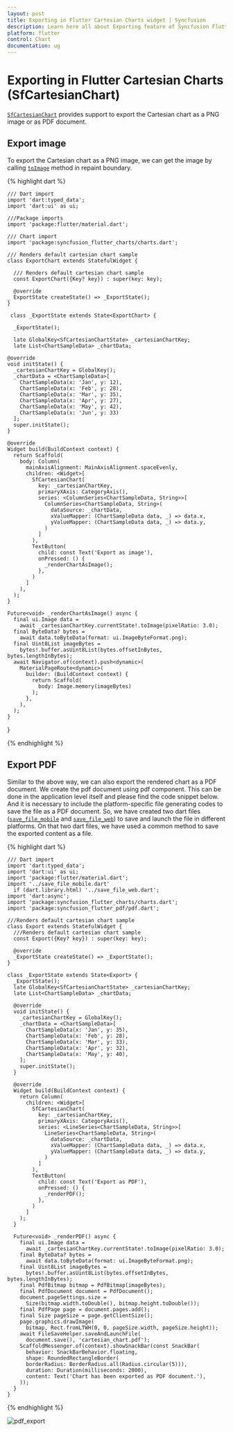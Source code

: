 ```yaml
---
layout: post
title: Exporting in Flutter Cartesian Charts widget | Syncfusion 
description: Learn here all about Exporting feature of Syncfusion Flutter Cartesian Charts (SfCartesianChart) widget and more.
platform: flutter
control: Chart
documentation: ug
---
```


# Exporting in Flutter Cartesian Charts (SfCartesianChart)

[`SfCartesianChart`](https://pub.dev/documentation/syncfusion_flutter_charts/latest/charts/SfCartesianChart-class.html) provides support to export the Cartesian chart as a PNG image or as PDF document.

## Export image

To export the Cartesian chart as a PNG image, we can get the image by calling [`toImage`](https://api.flutter.dev/flutter/rendering/RenderRepaintBoundary/toImage.html) method in repaint boundary.

{% highlight dart %} 

    /// Dart import
    import 'dart:typed_data';
    import 'dart:ui' as ui;

    ///Package imports
    import 'package:flutter/material.dart';

    /// Chart import
    import 'package:syncfusion_flutter_charts/charts.dart';

    /// Renders default cartesian chart sample
    class ExportChart extends StatefulWidget {
    
      /// Renders default cartesian chart sample
      const ExportChart({Key? key}) : super(key: key);

      @override
    _ ExportState createState() => _ExportState();
    }

     class _ExportState extends State<ExportChart> {
       
      _ExportState();

      late GlobalKey<SfCartesianChartState> _cartesianChartKey;
      late List<ChartSampleData> _chartData;

    @override
    void initState() {
      _cartesianChartKey = GlobalKey();
      _chartData = <ChartSampleData>[
        ChartSampleData(x: 'Jan', y: 12),
        ChartSampleData(x: 'Feb', y: 28),
        ChartSampleData(x: 'Mar', y: 35),
        ChartSampleData(x: 'Apr', y: 27),
        ChartSampleData(x: 'May', y: 42),
        ChartSampleData(x: 'Jun', y: 33)
      ];
      super.initState();
    }

    @override
    Widget build(BuildContext context) {
      return Scaffold(
        body: Column(
          mainAxisAlignment: MainAxisAlignment.spaceEvenly,
          children: <Widget>[
            SfCartesianChart(
              key: _cartesianChartKey,
              primaryXAxis: CategoryAxis(),
              series: <ColumnSeries<ChartSampleData, String>>[
                ColumnSeries<ChartSampleData, String>(
                  dataSource: _chartData,
                  xValueMapper: (ChartSampleData data, _) => data.x,
                  yValueMapper: (ChartSampleData data, _) => data.y,
                )
              ]
            ),
            TextButton(
              child: const Text('Export as image'),
              onPressed: () {
                _renderChartAsImage();
              },
            )
          ]
        ),
      );
    }

    Future<void> _renderChartAsImage() async {
      final ui.Image data =
        await _cartesianChartKey.currentState!.toImage(pixelRatio: 3.0);
      final ByteData? bytes =
        await data.toByteData(format: ui.ImageByteFormat.png);
      final Uint8List imageBytes =
        bytes!.buffer.asUint8List(bytes.offsetInBytes, bytes.lengthInBytes);
      await Navigator.of(context).push<dynamic>(
        MaterialPageRoute<dynamic>(
          builder: (BuildContext context) {
            return Scaffold(
              body: Image.memory(imageBytes)
            );
          },
        ),
      );
    }
  }

{% endhighlight %}

## Export PDF

Similar to the above way, we can also export the rendered chart as a PDF document. We create the pdf document using pdf component. This can be done in the application level itself and please find the code snippet below.
And it is necessary to include the platform-specific file generating codes to save the file as a PDF document. So, we have created two dart files ([`save_file_mobile`](https://github.com/syncfusion/flutter-examples/blob/master/lib/samples/pdf/helper/save_file_mobile.dart) and [`save_file_web`](https://github.com/syncfusion/flutter-examples/blob/master/lib/samples/pdf/helper/save_file_web.dart)) to save and launch the file in different platforms. On that two dart files, we have used a common method to save the exported content as a file.

{% highlight dart %}

    /// Dart import
    import 'dart:typed_data';
    import 'dart:ui' as ui;
    import 'package:flutter/material.dart';
    import '../save_file_mobile.dart'
      if (dart.library.html) '../save_file_web.dart';
    import 'dart:async';
    import 'package:syncfusion_flutter_charts/charts.dart';
    import 'package:syncfusion_flutter_pdf/pdf.dart';

    ///Renders default cartesian chart sample
    class Export extends StatefulWidget {
      ///Renders default cartesian chart sample
      const Export({Key? key}) : super(key: key);

      @override
      _ExportState createState() => _ExportState();
    }

    class _ExportState extends State<Export> {
      _ExportState();
      late GlobalKey<SfCartesianChartState> _cartesianChartKey;
      late List<ChartSampleData> _chartData;

      @override
      void initState() {
        _cartesianChartKey = GlobalKey();
        _chartData = <ChartSampleData>[
          ChartSampleData(x: 'Jan', y: 35),
          ChartSampleData(x: 'Feb', y: 28),
          ChartSampleData(x: 'Mar', y: 33),
          ChartSampleData(x: 'Apr', y: 32),
          ChartSampleData(x: 'May', y: 40),
        ];
        super.initState();
      }

      @override
      Widget build(BuildContext context) {
        return Column(
          children: <Widget>[
            SfCartesianChart(
              key: _cartesianChartKey,
              primaryXAxis: CategoryAxis(),
              series: <LineSeries<ChartSampleData, String>>[
                LineSeries<ChartSampleData, String>(
                  dataSource: _chartData,
                  xValueMapper: (ChartSampleData data, _) => data.x,
                  yValueMapper: (ChartSampleData data, _) => data.y,
                )
              ]
            ),
            TextButton(
              child: const Text('Export as PDF'),
              onPressed: () {
                _renderPDF();
              },
            )
          ]
        );
      }

      Future<void> _renderPDF() async {
        final ui.Image data =
          await _cartesianChartKey.currentState!.toImage(pixelRatio: 3.0);
        final ByteData? bytes =
          await data.toByteData(format: ui.ImageByteFormat.png);
        final Uint8List imageBytes =
          bytes!.buffer.asUint8List(bytes.offsetInBytes, bytes.lengthInBytes);
        final PdfBitmap bitmap = PdfBitmap(imageBytes);
        final PdfDocument document = PdfDocument();
        document.pageSettings.size =
          Size(bitmap.width.toDouble(), bitmap.height.toDouble());
        final PdfPage page = document.pages.add();
        final Size pageSize = page.getClientSize();
        page.graphics.drawImage(
          bitmap, Rect.fromLTWH(0, 0, pageSize.width, pageSize.height));
        await FileSaveHelper.saveAndLaunchFile(
          document.save(), 'cartesian_chart.pdf');
        ScaffoldMessenger.of(context).showSnackBar(const SnackBar(
          behavior: SnackBarBehavior.floating,
          shape: RoundedRectangleBorder(
          borderRadius: BorderRadius.all(Radius.circular(5))),
          duration: Duration(milliseconds: 2000),
          content: Text('Chart has been exported as PDF document.'),
        ));
      }
    }

{% endhighlight %}

![pdf_export](images/export-cartesian-chart/pdf_view.png)